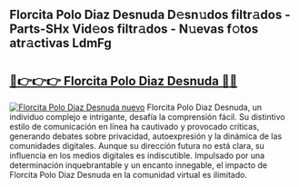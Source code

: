 ## Florcita Polo Diaz Desnuda D𝚎sn𝚞dos filtr𝚊dos - Parts-SHx Vid𝚎os filtr𝚊dos - N𝚞evas f𝚘tos atr𝚊ctivas LdmFg

# <h2><a href="http://mbav8u3.tromn.icu/?c=Florcita+Polo+Diaz+Desnuda">🔗👉👉👉 Florcita Polo Diaz Desnuda 🔗🔗</a></h2>

[![Florcita Polo Diaz Desnuda nuevo](https://i.imgur.com/pEAQMta.gif)](http://mbav8u3.tromn.icu/?c=Florcita+Polo+Diaz+Desnuda)
Florcita Polo Diaz Desnuda, un individuo complejo e intrigante, desafía la comprensión fácil. Su distintivo estilo de comunicación en línea ha cautivado y provocado críticas, generando debates sobre privacidad, autoexpresión y la dinámica de las comunidades digitales. Aunque su dirección futura no está clara, su influencia en los medios digitales es indiscutible. Impulsado por una determinación inquebrantable y un encanto innegable, el impacto de Florcita Polo Diaz Desnuda en la comunidad virtual es ilimitado.

